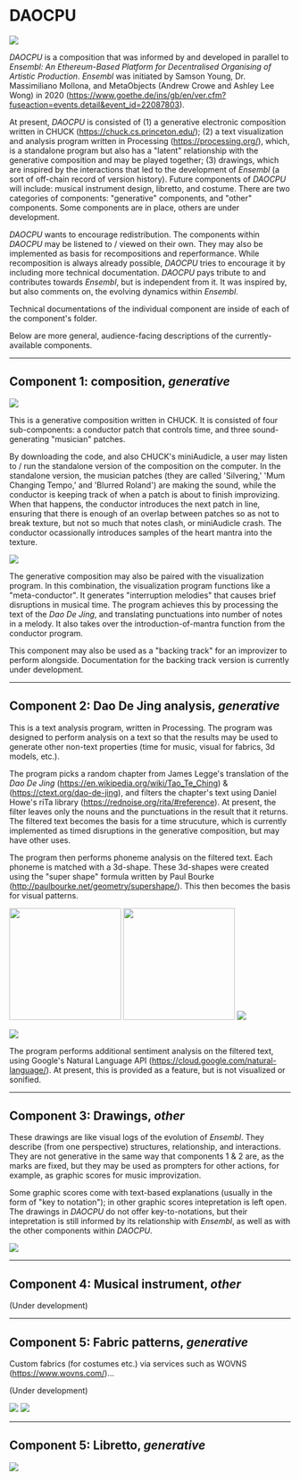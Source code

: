 # DAOCPU

![](imagesStorage/Screenshot%202021-02-19%20at%204.51.00%20PM.png)

_DAOCPU_ is a composition that was informed by and developed in parallel to _Ensembl: An Ethereum-Based Platform for Decentralised Organising of Artistic Production_. _Ensembl_ was initiated by Samson Young, Dr. Massimiliano Mollona, and MetaObjects (Andrew Crowe and Ashley Lee Wong) in 2020 (https://www.goethe.de/ins/gb/en/ver.cfm?fuseaction=events.detail&event_id=22087803).

At present, _DAOCPU_ is consisted of (1) a generative electronic composition written in CHUCK (https://chuck.cs.princeton.edu/); (2) a text visualization and analysis program written in Processing (https://processing.org/), which, is a standalone program but also has a "latent" relationship with the generative composition and may be played together; (3) drawings, which are inspired by the interactions that led to the development of _Ensembl_ (a sort of off-chain record of version history). Future components of _DAOCPU_ will include: musical instrument design, libretto, and costume. There are two categories of components: "generative" components, and "other" components. Some components are in place, others are under development.

_DAOCPU_ wants to encourage redistribution. The components within _DAOCPU_ may be listened to / viewed on their own. They may also be implemented as basis for recompositions and reperformance. While recomposition is always already possible, _DAOCPU_ tries to encourage it by including more technical documentation. _DAOCPU_ pays tribute to and contributes towards _Ensembl_, but is independent from it. It was inspired by, but also comments on, the evolving dynamics within _Ensembl_.

Technical documentations of the individual component are inside of each of the component's folder.

Below are more general, audience-facing descriptions of the currently-available components.

---

## Component 1: composition, _generative_

![](imagesStorage/Screenshot%202021-02-22%20at%2012.42.06%20PM.png)

This is a generative composition written in CHUCK. It is consisted of four sub-components: a conductor patch that controls time, and three sound-generating "musician" patches. 

By downloading the code, and also CHUCK's miniAudicle, a user may listen to / run the standalone version of the composition on the computer. In the standalone version, the musician patches (they are called 'Silvering,' 'Mum Changing Tempo,' and 'Blurred Roland') are making the sound, while the conductor is keeping track of when a patch is about to finish improvizing. When that happens, the conductor introduces the next patch in line, ensuring that there is enough of an overlap between patches so as not to break texture, but not so much that notes clash, or miniAudicle crash. The conductor ocassionally introduces samples of the heart mantra into the texture.

![](imagesStorage/Screenshot%202021-02-22%20at%2012.52.51%20PM.png)

The generative composition may also be paired with the visualization program. In this combination, the visualization program functions like a "meta-conductor". It generates "interruption melodies" that causes brief disruptions in musical time. The program achieves this by processing the text of the _Dao De Jing_, and translating punctuations into number of notes in a melody. It also takes over the introduction-of-mantra function from the conductor program.

This component may also be used as a "backing track" for an improvizer to perform alongside. Documentation for the backing track version is currently under development.

---

## Component 2: Dao De Jing analysis, _generative_

This is a text analysis program, written in Processing. The program was designed to perform analysis on a text so that the results may be used to generate other non-text properties (time for music, visual for fabrics, 3d models, etc.).

The program picks a random chapter from James Legge's translation of the _Dao De Jing_ (https://en.wikipedia.org/wiki/Tao_Te_Ching) & (https://ctext.org/dao-de-jing), and filters the chapter's text using Daniel Howe's riTa library (https://rednoise.org/rita/#reference). At present, the filter leaves only the nouns and the punctuations in the result that it returns. The filtered text becomes the basis for a time strucuture, which is currently implemented as timed disruptions in the generative composition, but may have other uses. 

The program then performs phoneme analysis on the filtered text. Each phoneme is matched with a 3d-shape. These 3d-shapes were created using the "super shape" formula written by Paul Bourke (http://paulbourke.net/geometry/supershape/). This then becomes the basis for visual patterns.

<img src="https://github.com/thismusicisfalse/DAOCPU/blob/main/imagesStorage/001.png" width="200"/> 
<img src="https://github.com/thismusicisfalse/DAOCPU/blob/main/imagesStorage/002.png" width="200"/>
<img src="https://github.com/thismusicisfalse/DAOCPU/blob/main/imagesStorage/phonemeChartNew.png"/> 

![](imagesStorage/Screenshot%202021-02-19%20at%204.49.16%20PM.png)

The program performs additional sentiment analysis on the filtered text, using Google's Natural Language API (https://cloud.google.com/natural-language/). At present, this is provided as a feature, but is not visualized or sonified.

---

## Component 3: Drawings, _other_

These drawings are like visual logs of the evolution of _Ensembl_. They describe (from one perspective) structures, relationship, and interactions. They are not generative in the same way that components 1 & 2 are, as the marks are fixed, but they may be used as prompters for other actions, for example, as graphic scores for music improvization. 

Some graphic scores come with text-based explanations (usually in the form of "key to notation"); in other graphic scores intepretation is left open. The drawings in _DAOCPU_ do not offer key-to-notations, but their intepretation is still informed by its relationship with _Ensembl_, as well as with the other components within _DAOCPU_.

![](imagesStorage/190920.jpg)

---

## Component 4: Musical instrument, _other_

(Under development)

---

## Component 5: Fabric patterns, _generative_

Custom fabrics (for costumes etc.) via services such as WOVNS (https://www.wovns.com/)...

(Under development)

![](imagesStorage/costume1.png)
![](imagesStorage/costume2.png)

---

## Component 5: Libretto, _generative_

![](imagesStorage/text.png)
